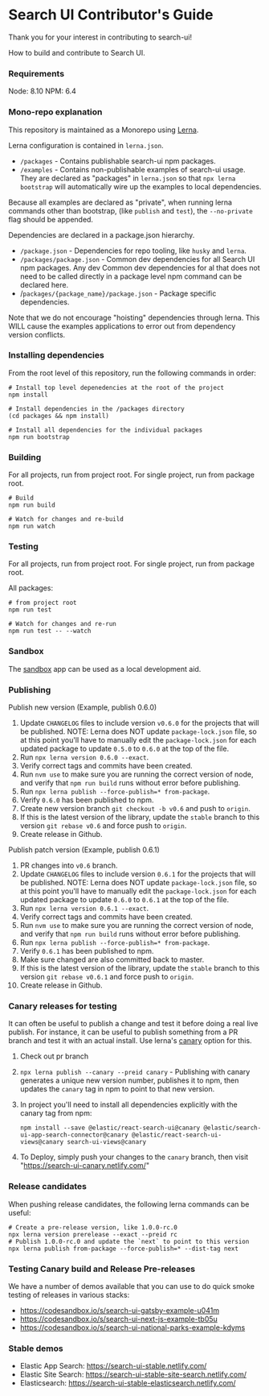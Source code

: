 # Search UI Contributor's Guide

Thank you for your interest in contributing to search-ui!

How to build and contribute to Search UI.

### Requirements

Node: 8.10
NPM: 6.4

### Mono-repo explanation

This repository is maintained as a Monorepo using [Lerna](https://github.com/lerna/lerna).

Lerna configuration is contained in `lerna.json`.

- `/packages` - Contains publishable search-ui npm packages.
- `/examples` - Contains non-publishable examples of search-ui usage. They are declared
  as "packages" in `lerna.json` so that `npx lerna bootstrap` will automatically wire up the
  examples to local dependencies.

Because all examples are declared as "private", when running lerna commands other than bootstrap, (like `publish` and `test`), the `--no-private` flag should be appended.

Dependencies are declared in a package.json hierarchy.

- `/package.json` - Dependencies for repo tooling, like `husky` and `lerna`.
- `/packages/package.json` - Common dev dependencies for all Search UI npm packages. Any dev Common dev dependencies for al that does not need to be called directly in a package level npm command
  can be declared here.
- /`packages/{package_name}/package.json` - Package specific dependencies.

Note that we do not encourage "hoisting" dependencies through lerna. This WILL
cause the examples applications to error out from dependency version conflicts.

### Installing dependencies

From the root level of this repository, run the following commands in order:

```shell
# Install top level depenedencies at the root of the project
npm install

# Install dependencies in the /packages directory
(cd packages && npm install)

# Install all dependencies for the individual packages
npm run bootstrap
```

### Building

For all projects, run from project root. For single project, run from
package root.

```shell
# Build
npm run build

# Watch for changes and re-build
npm run watch
```

### Testing

For all projects, run from project root. For single project, run from
package root.

All packages:

```shell
# from project root
npm run test

# Watch for changes and re-run
npm run test -- --watch
```

### Sandbox

The [sandbox](examples/sandbox/README.md) app can be used as a local development aid.

### Publishing

Publish new version
(Example, publish 0.6.0)

1. Update `CHANGELOG` files to include version `v0.6.0` for the projects that will be published.
   NOTE: Lerna does NOT update `package-lock.json` file, so at this point you'll have
   to manually edit the `package-lock.json` for each updated package to update
   `0.5.0` to `0.6.0` at the top of the file.
2. Run `npx lerna version 0.6.0 --exact`.
3. Verify correct tags and commits have been created.
4. Run `nvm use` to make sure you are running the correct version of node, and verify that `npm run build` runs without error before publishing.
5. Run `npx lerna publish --force-publish=* from-package`.
6. Verify `0.6.0` has been published to npm.
7. Create new version branch `git checkout -b v0.6` and push to `origin`.
8. If this is the latest version of the library, update the `stable` branch to this version `git rebase v0.6` and force push to `origin`.
9. Create release in Github.

Publish patch version
(Example, publish 0.6.1)

1. PR changes into `v0.6` branch.
2. Update `CHANGELOG` files to include version `0.6.1` for the projects that will be published.
   NOTE: Lerna does NOT update `package-lock.json` file, so at this point you'll have
   to manually edit the `package-lock.json` for each updated package to update
   `0.6.0` to `0.6.1` at the top of the file.
3. Run `npx lerna version 0.6.1 --exact`.
4. Verify correct tags and commits have been created.
5. Run `nvm use` to make sure you are running the correct version of node, and verify that `npm run build` runs without error before publishing.
6. Run `npx lerna publish --force-publish=* from-package`.
7. Verify `0.6.1` has been published to npm.
8. Make sure changed are also committed back to master.
9. If this is the latest version of the library, update the `stable` branch to this version `git rebase v0.6.1` and force push to `origin`.
10. Create release in Github.

### Canary releases for testing

It can often be useful to publish a change and test it before doing a real live publish. For instance, it can be useful to publish something from a PR branch and test it with an actual install. Use lerna's [canary](https://github.com/lerna/lerna/tree/master/commands/publish#--canary)
option for this.

1. Check out pr branch
2. `npx lerna publish --canary --preid canary` - Publishing with canary generates a unique new version number, publishes it to npm, then updates the `canary` tag in npm to point to that new version.
3. In project you'll need to install all dependencies explicitly with the canary tag from npm:

   ```
   npm install --save @elastic/react-search-ui@canary @elastic/search-ui-app-search-connector@canary @elastic/react-search-ui-views@canary search-ui-views@canary
   ```

4. To Deploy, simply push your changes to the `canary` branch, then visit "https://search-ui-canary.netlify.com/"

### Release candidates

When pushing release candidates, the following lerna commands can be useful:

```
# Create a pre-release version, like 1.0.0-rc.0
npx lerna version prerelease --exact --preid rc
# Publish 1.0.0-rc.0 and update the `next` to point to this version
npx lerna publish from-package --force-publish=* --dist-tag next
```

### Testing Canary build and Release Pre-releases

We have a number of demos available that you can use to do quick smoke testing of releases in various
stacks:

- https://codesandbox.io/s/search-ui-gatsby-example-u041m
- https://codesandbox.io/s/search-ui-next-js-example-tb05u
- https://codesandbox.io/s/search-ui-national-parks-example-kdyms

### Stable demos

- Elastic App Search: https://search-ui-stable.netlify.com/
- Elastic Site Search: https://search-ui-stable-site-search.netlify.com/
- Elasticsearch: https://search-ui-stable-elasticsearch.netlify.com/
